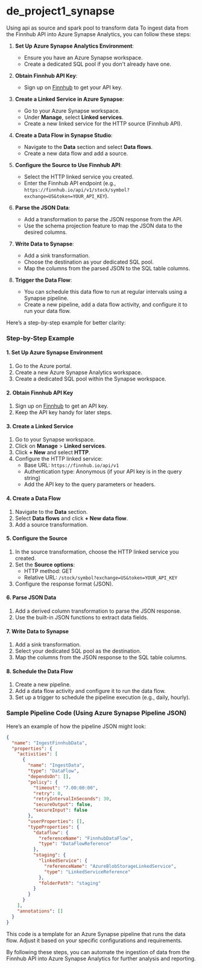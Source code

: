 # de_project1_synapse
Using api as source and spark pool to transform data
To ingest data from the Finnhub API into Azure Synapse Analytics, you can follow these steps:

1. **Set Up Azure Synapse Analytics Environment**:
   - Ensure you have an Azure Synapse workspace.
   - Create a dedicated SQL pool if you don't already have one.

2. **Obtain Finnhub API Key**:
   - Sign up on [Finnhub](https://finnhub.io/) to get your API key.

3. **Create a Linked Service in Azure Synapse**:
   - Go to your Azure Synapse workspace.
   - Under **Manage**, select **Linked services**.
   - Create a new linked service for the HTTP source (Finnhub API).

4. **Create a Data Flow in Synapse Studio**:
   - Navigate to the **Data** section and select **Data flows**.
   - Create a new data flow and add a source.

5. **Configure the Source to Use Finnhub API**:
   - Select the HTTP linked service you created.
   - Enter the Finnhub API endpoint (e.g., `https://finnhub.io/api/v1/stock/symbol?exchange=US&token=YOUR_API_KEY`).

6. **Parse the JSON Data**:
   - Add a transformation to parse the JSON response from the API.
   - Use the schema projection feature to map the JSON data to the desired columns.

7. **Write Data to Synapse**:
   - Add a sink transformation.
   - Choose the destination as your dedicated SQL pool.
   - Map the columns from the parsed JSON to the SQL table columns.

8. **Trigger the Data Flow**:
   - You can schedule this data flow to run at regular intervals using a Synapse pipeline.
   - Create a new pipeline, add a data flow activity, and configure it to run your data flow.

Here’s a step-by-step example for better clarity:

### Step-by-Step Example

#### 1. Set Up Azure Synapse Environment
1. Go to the Azure portal.
2. Create a new Azure Synapse Analytics workspace.
3. Create a dedicated SQL pool within the Synapse workspace.

#### 2. Obtain Finnhub API Key
1. Sign up on [Finnhub](https://finnhub.io/) to get an API key.
2. Keep the API key handy for later steps.

#### 3. Create a Linked Service
1. Go to your Synapse workspace.
2. Click on **Manage** > **Linked services**.
3. Click **+ New** and select **HTTP**.
4. Configure the HTTP linked service:
   - Base URL: `https://finnhub.io/api/v1`
   - Authentication type: Anonymous (if your API key is in the query string)
   - Add the API key to the query parameters or headers.

#### 4. Create a Data Flow
1. Navigate to the **Data** section.
2. Select **Data flows** and click **+ New data flow**.
3. Add a source transformation.

#### 5. Configure the Source
1. In the source transformation, choose the HTTP linked service you created.
2. Set the **Source options**:
   - HTTP method: GET
   - Relative URL: `/stock/symbol?exchange=US&token=YOUR_API_KEY`
3. Configure the response format (JSON).

#### 6. Parse JSON Data
1. Add a derived column transformation to parse the JSON response.
2. Use the built-in JSON functions to extract data fields.

#### 7. Write Data to Synapse
1. Add a sink transformation.
2. Select your dedicated SQL pool as the destination.
3. Map the columns from the JSON response to the SQL table columns.

#### 8. Schedule the Data Flow
1. Create a new pipeline.
2. Add a data flow activity and configure it to run the data flow.
3. Set up a trigger to schedule the pipeline execution (e.g., daily, hourly).

### Sample Pipeline Code (Using Azure Synapse Pipeline JSON)

Here’s an example of how the pipeline JSON might look:

```json
{
  "name": "IngestFinnhubData",
  "properties": {
    "activities": [
      {
        "name": "IngestData",
        "type": "DataFlow",
        "dependsOn": [],
        "policy": {
          "timeout": "7.00:00:00",
          "retry": 0,
          "retryIntervalInSeconds": 30,
          "secureOutput": false,
          "secureInput": false
        },
        "userProperties": [],
        "typeProperties": {
          "dataflow": {
            "referenceName": "FinnhubDataFlow",
            "type": "DataFlowReference"
          },
          "staging": {
            "linkedService": {
              "referenceName": "AzureBlobStorageLinkedService",
              "type": "LinkedServiceReference"
            },
            "folderPath": "staging"
          }
        }
      }
    ],
    "annotations": []
  }
}
```

This code is a template for an Azure Synapse pipeline that runs the data flow. Adjust it based on your specific configurations and requirements.

By following these steps, you can automate the ingestion of data from the Finnhub API into Azure Synapse Analytics for further analysis and reporting.
